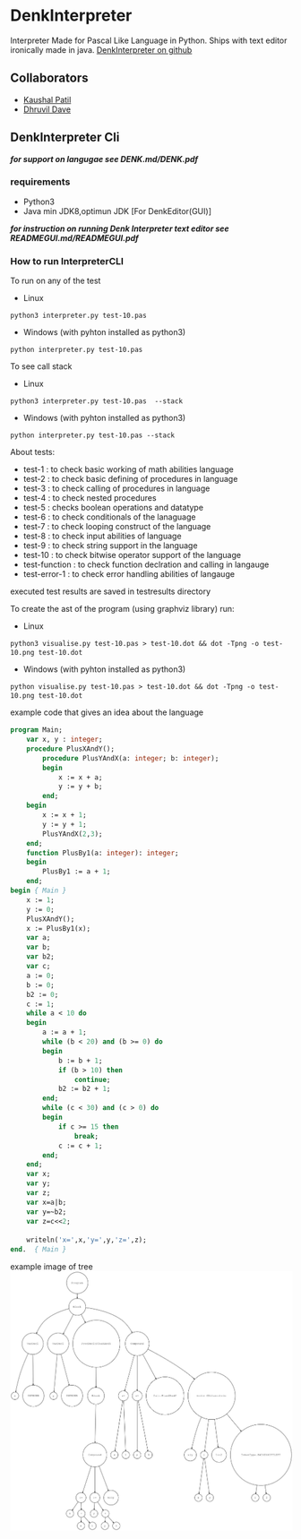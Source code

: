 # DenkInterpreter

Interpreter Made for Pascal Like Language in Python. Ships with text editor ironically made in java.
[DenkInterpreter on github](https://github.com/Kaushal1011/DenkInterpreter)

## Collaborators

- [Kaushal Patil](https://github.com/Kaushal1011)
- [Dhruvil Dave](https://github.com/dhruvildave)

## DenkInterpreter Cli

___for support on langugae see DENK.md/DENK.pdf___

### requirements

- Python3
- Java min JDK8,optimun JDK [For DenkEditor(GUI)]

___for instruction on running Denk Interpreter text editor see READMEGUI.md/READMEGUI.pdf___

### How to run InterpreterCLI

To run on any of the test

- Linux

```shell
python3 interpreter.py test-10.pas
```

- Windows (with pyhton installed as python3)

```shell
python interpreter.py test-10.pas
```

To see call stack

- Linux

```shell
python3 interpreter.py test-10.pas  --stack
```

- Windows (with pyhton installed as python3)

```shell
python interpreter.py test-10.pas --stack
```

About tests:

- test-1 : to check basic working of math abilities language
- test-2 : to check basic defining of procedures in language
- test-3 : to check calling of procedures in language
- test-4 : to check nested procedures
- test-5 : checks boolean operations and datatype
- test-6 : to check conditionals of the lanaguage
- test-7 : to check looping construct of the language
- test-8 : to check input abilities of language
- test-9 : to check string support in the language
- test-10 : to check bitwise operator support of the language
- test-function : to check function declration and calling in langauge
- test-error-1 : to check error handling abilities of langauge

executed test results are saved in testresults directory

To create the ast of the program (using graphviz library) run:

- Linux

```shell
python3 visualise.py test-10.pas > test-10.dot && dot -Tpng -o test-10.png test-10.dot
```

- Windows (with pyhton installed as python3)

```shell
python visualise.py test-10.pas > test-10.dot && dot -Tpng -o test-10.png test-10.dot
```

example code that gives an idea about the language

```pascal
program Main;
    var x, y : integer;
    procedure PlusXAndY();
        procedure PlusYAndX(a: integer; b: integer);
        begin
            x := x + a;
            y := y + b;
        end;
    begin
        x := x + 1;
        y := y + 1;
        PlusYAndX(2,3);
    end;
    function PlusBy1(a: integer): integer;
    begin
        PlusBy1 := a + 1;
    end;
begin { Main }
    x := 1;
    y := 0;
    PlusXAndY();
    x := PlusBy1(x);
    var a;
    var b;
    var b2;
    var c;
    a := 0;
    b := 0;
    b2 := 0;
    c := 1;
    while a < 10 do
    begin
        a := a + 1;
        while (b < 20) and (b >= 0) do
        begin
            b := b + 1;
            if (b > 10) then
                continue;
            b2 := b2 + 1;
        end;
        while (c < 30) and (c > 0) do
        begin
            if c >= 15 then
                break;
            c := c + 1;
        end;
    end;
    var x;
    var y;
    var z;
    var x=a|b;
    var y=~b2;
    var z=c<<2;

    writeln('x=',x,'y=',y,'z=',z);
end.  { Main }
```

example image of tree
![test-function](astGraphs/test10.png)
